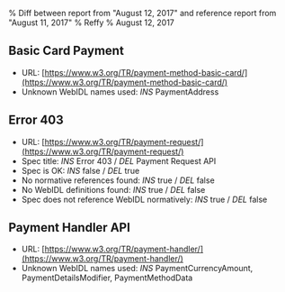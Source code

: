 % Diff between report from "August 12, 2017" and reference report from "August 11, 2017"
% Reffy
% August 12, 2017

## Basic Card Payment

- URL: [https://www.w3.org/TR/payment-method-basic-card/](https://www.w3.org/TR/payment-method-basic-card/)
- Unknown WebIDL names used: *INS* PaymentAddress


## Error 403

- URL: [https://www.w3.org/TR/payment-request/](https://www.w3.org/TR/payment-request/)
- Spec title: *INS* Error 403 / *DEL* Payment Request API
- Spec is OK: *INS* false / *DEL* true
- No normative references found: *INS* true / *DEL* false
- No WebIDL definitions found: *INS* true / *DEL* false
- Spec does not reference WebIDL normatively: *INS* true / *DEL* false


## Payment Handler API

- URL: [https://www.w3.org/TR/payment-handler/](https://www.w3.org/TR/payment-handler/)
- Unknown WebIDL names used: *INS* PaymentCurrencyAmount, PaymentDetailsModifier, PaymentMethodData


